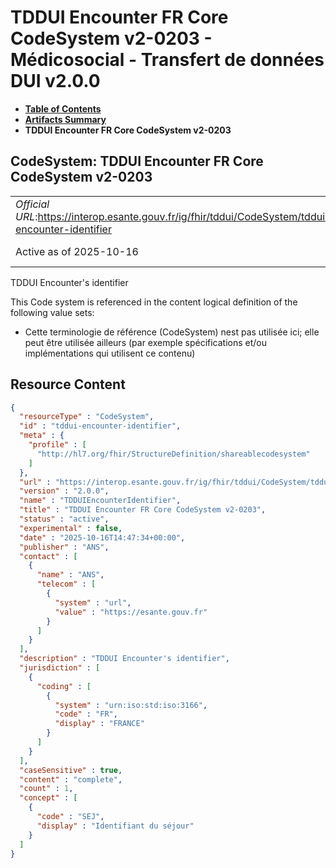 # TDDUI Encounter FR Core CodeSystem v2-0203 - Médicosocial - Transfert de données DUI v2.0.0

* [**Table of Contents**](toc.md)
* [**Artifacts Summary**](artifacts.md)
* **TDDUI Encounter FR Core CodeSystem v2-0203**

## CodeSystem: TDDUI Encounter FR Core CodeSystem v2-0203 

| | |
| :--- | :--- |
| *Official URL*:https://interop.esante.gouv.fr/ig/fhir/tddui/CodeSystem/tddui-encounter-identifier | *Version*:2.0.0 |
| Active as of 2025-10-16 | *Computable Name*:TDDUIEncounterIdentifier |

 
TDDUI Encounter's identifier 

 This Code system is referenced in the content logical definition of the following value sets: 

* Cette terminologie de référence (CodeSystem) nest pas utilisée ici; elle peut être utilisée ailleurs (par exemple spécifications et/ou implémentations qui utilisent ce contenu)



## Resource Content

```json
{
  "resourceType" : "CodeSystem",
  "id" : "tddui-encounter-identifier",
  "meta" : {
    "profile" : [
      "http://hl7.org/fhir/StructureDefinition/shareablecodesystem"
    ]
  },
  "url" : "https://interop.esante.gouv.fr/ig/fhir/tddui/CodeSystem/tddui-encounter-identifier",
  "version" : "2.0.0",
  "name" : "TDDUIEncounterIdentifier",
  "title" : "TDDUI Encounter FR Core CodeSystem v2-0203",
  "status" : "active",
  "experimental" : false,
  "date" : "2025-10-16T14:47:34+00:00",
  "publisher" : "ANS",
  "contact" : [
    {
      "name" : "ANS",
      "telecom" : [
        {
          "system" : "url",
          "value" : "https://esante.gouv.fr"
        }
      ]
    }
  ],
  "description" : "TDDUI Encounter's identifier",
  "jurisdiction" : [
    {
      "coding" : [
        {
          "system" : "urn:iso:std:iso:3166",
          "code" : "FR",
          "display" : "FRANCE"
        }
      ]
    }
  ],
  "caseSensitive" : true,
  "content" : "complete",
  "count" : 1,
  "concept" : [
    {
      "code" : "SEJ",
      "display" : "Identifiant du séjour"
    }
  ]
}

```
